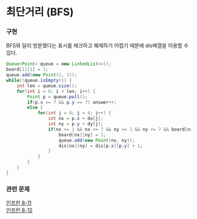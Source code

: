 # 최단거리 (BFS)
### 구현
BFS와 달리 방문했다는 표시를 체크하고 해제하기 어렵기 때문에 dis배열을 이용할 수 있다. <br>

~~~java
Queue<Point> queue = new LinkedList<>();
board[1][1] = 1;
queue.add(new Point(1, 1));
while(!queue.isEmpty()) {
    int len = queue.size();
    for(int i = 0; i < len; i++) {
        Point p = queue.poll();
        if(p.x == 7 && p.y == 7) answer++;
        else {
            for(int j = 0; j < 4; j++) {
                int nx = p.x + dx[j];
                int ny = p.y + dy[j];
                if(nx >= 1 && nx <= 7 && ny >= 1 && ny <= 7 && board[nx][ny] == 0) {
                    board[nx][ny] = 1;
                    queue.add(new Point(nx, ny));
                    dis[nx][ny] = dis[p.x][p.y] + 1;
                }
            }
        }
    }
}
~~~

### 관련 문제 
[인프런 8-11](/bfs/inflearn/Ch8_11.java) <br>
[인프런 8-12](/bfs/inflearn/Ch8_12.java) <br>